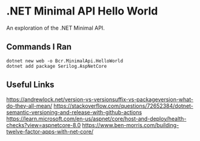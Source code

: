 # .NET Minimal API Hello World

An exploration of the .NET Minimal API.

## Commands I Ran

```
dotnet new web -o Bcr.MinimalApi.HelloWorld
dotnet add package Serilog.AspNetCore
```

## Useful Links

https://andrewlock.net/version-vs-versionsuffix-vs-packageversion-what-do-they-all-mean/
https://stackoverflow.com/questions/72652384/dotnet-semantic-versioning-and-release-with-github-actions
https://learn.microsoft.com/en-us/aspnet/core/host-and-deploy/health-checks?view=aspnetcore-8.0
https://www.ben-morris.com/building-twelve-factor-apps-with-net-core/
